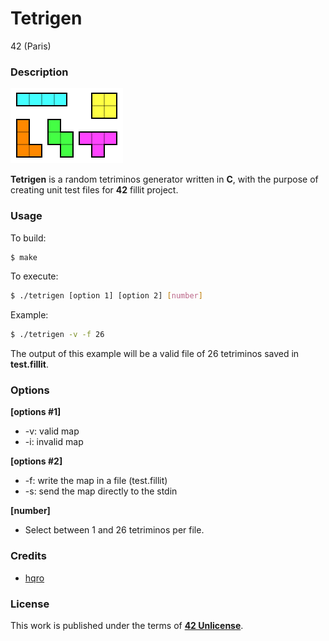 # **Tetrigen**

42 (Paris)

### **Description**

![tetriminos](img/tetriminos.svg)

**Tetrigen** is a random tetriminos generator written in **C**, with the purpose
of creating unit test files for **42** fillit project.

### **Usage**

To build:

```bash
$ make
```

To execute:

```bash
$ ./tetrigen [option 1] [option 2] [number]
```

Example:

```bash
$ ./tetrigen -v -f 26
```

The output of this example will be a valid file of 26 tetriminos saved in **test.fillit**.

### **Options**

**[options #1]**
+ -v: valid map
+ -i: invalid map

**[options #2]**
+ -f: write the map in a file (test.fillit)
+ -s: send the map directly to the stdin

**[number]**
+ Select between 1 and 26 tetriminos per file.

### **Credits**

+ [hqro](https://github.com/hqro)

### **License**

This work is published under the terms of **[42 Unlicense](https://github.com/gcamerli/42unlicense)**.

